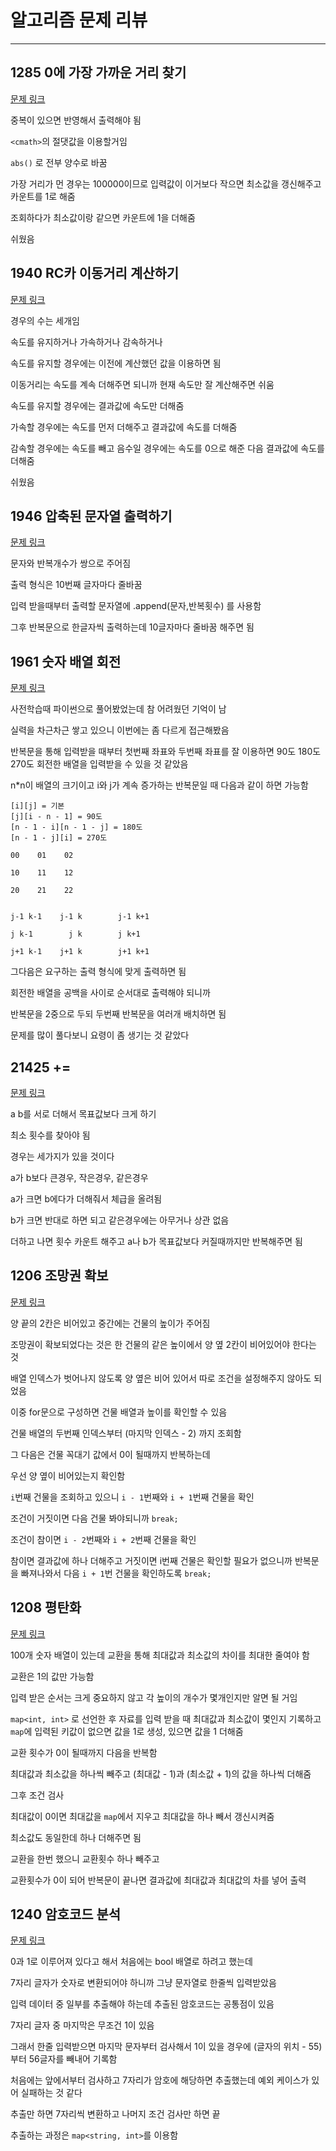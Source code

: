# 알고리즘 문제 리뷰
---
## 1285 0에 가장 가까운 거리 찾기

[문제 링크](https://swexpertacademy.com/main/code/problem/problemDetail.do?contestProbId=AV18-stqI8oCFAZN)

중복이 있으면 반영해서 출력해야 됨

`<cmath>`의 절댓값을 이용할거임

`abs()` 로 전부 양수로 바꿈

가장 거리가 먼 경우는 100000이므로 입력값이 이거보다 작으면 최소값을 갱신해주고 카운트를 1로 해줌

조회하다가 최소값이랑 같으면 카운트에 1을 더해줌

쉬웠음

## 1940 RC카 이동거리 계산하기

[문제 링크](https://swexpertacademy.com/main/code/problem/problemDetail.do?contestProbId=AV5PjMgaALgDFAUq)

경우의 수는 세개임

속도를 유지하거나 가속하거나 감속하거나

속도를 유지할 경우에는 이전에 계산했던 값을 이용하면 됨

이동거리는 속도를 계속 더해주면 되니까 현재 속도만 잘 계산해주면 쉬움

속도를 유지할 경우에는 결과값에 속도만 더해줌

가속할 경우에는 속도를 먼저 더해주고 결과값에 속도를 더해줌

감속할 경우에는 속도를 빼고 음수일 경우에는 속도를 0으로 해준 다음 결과값에 속도를 더해줌

쉬웠음

## 1946 압축된 문자열 출력하기

[문제 링크](https://swexpertacademy.com/main/code/problem/problemDetail.do?contestProbId=AV5PmkDKAOMDFAUq)

문자와 반복개수가 쌍으로 주어짐

출력 형식은 10번째 글자마다 줄바꿈

입력 받을때부터 출력할 문자열에 .append(문자,반복횟수) 를 사용함

그후 반복문으로 한글자씩 출력하는데 10글자마다 줄바꿈 해주면 됨

## 1961 숫자 배열 회전

[문제 링크](https://swexpertacademy.com/main/code/problem/problemDetail.do?contestProbId=AV5Pq-OKAVYDFAUq)

사전학습때 파이썬으로 풀어봤었는데 참 어려웠던 기억이 남

실력을 차근차근 쌓고 있으니 이번에는 좀 다르게 접근해봤음

반복문을 통해 입력받을 때부터 첫번째 좌표와 두번째 좌표를 잘 이용하면 90도 180도 270도 회전한 배열을 입력받을 수 있을 것 같았음

n*n이 배열의 크기이고 i와 j가 계속 증가하는 반복문일 때 다음과 같이 하면 가능함

```
[i][j] = 기본
[j][i - n - 1] = 90도
[n - 1 - i][n - 1 - j] = 180도
[n - 1 - j][i] = 270도
```

```
00    01    02

10    11    12

20    21    22


j-1 k-1    j-1 k        j-1 k+1

j k-1        j k        j k+1

j+1 k-1    j+1 k        j+1 k+1
```

그다음은 요구하는 출력 형식에 맞게 출력하면 됨

회전한 배열을 공백을 사이로 순서대로 출력해야 되니까

반복문을 2중으로 두되 두번째 반복문을 여러개 배치하면 됨

문제를 많이 풀다보니 요령이 좀 생기는 것 같았다

## 21425 +=

[문제 링크](https://swexpertacademy.com/main/code/problem/problemDetail.do?contestProbId=AZD8K_UayDoDFAVs)

a b를 서로 더해서 목표값보다 크게 하기

최소 횟수를 찾아야 됨

경우는 세가지가 있을 것이다

a가 b보다 큰경우, 작은경우, 같은경우

a가 크면 b에다가 더해줘서 체급을 올려됨

b가 크면 반대로 하면 되고 같은경우에는 아무거나 상관 없음

더하고 나면 횟수 카운트 해주고 a나 b가 목표값보다 커질때까지만 반복해주면 됨

## 1206 조망권 확보

[문제 링크](https://swexpertacademy.com/main/code/problem/problemDetail.do?contestProbId=AV134DPqAA8CFAYh)

양 끝의 2칸은 비어있고 중간에는 건물의 높이가 주어짐

조망권이 확보되었다는 것은 한 건물의 같은 높이에서 양 옆 2칸이 비어있어야 한다는 것

배열 인덱스가 벗어나지 않도록 양 옆은 비어 있어서 따로 조건을 설정해주지 않아도 되었음

이중 for문으로 구성하면 건물 배열과 높이를 확인할 수 있음

건물 배열의 두번째 인덱스부터 (마지막 인덱스 - 2) 까지 조회함

그 다음은 건물 꼭대기 값에서 0이 될때까지 반복하는데

우선 양 옆이 비어있는지 확인함

`i`번째 건물을 조회하고 있으니 `i - 1`번째와 `i + 1`번째 건물을 확인

조건이 거짓이면 다음 건물 봐야되니까 `break;`

조건이 참이면 `i - 2`번째와 `i + 2`번째 건물을 확인

참이면 결과값에 하나 더해주고 거짓이면 i번째 건물은 확인할 필요가 없으니까 반복문을 빠져나와서 다음 `i + 1`번 건물을 확인하도록 `break;`

## 1208 평탄화

[문제 링크](https://swexpertacademy.com/main/code/problem/problemDetail.do?contestProbId=AV139KOaABgCFAYh)

100개 숫자 배열이 있는데 교환을 통해 최대값과 최소값의 차이를 최대한 줄여야 함

교환은 1의 값만 가능함

입력 받은 순서는 크게 중요하지 않고 각 높이의 개수가 몇개인지만 알면 될 거임

`map<int, int>` 로 선언한 후 자료를 입력 받을 때 최대값과 최소값이 몇인지 기록하고 `map`에 입력된 키값이 없으면 값을 1로 생성, 있으면 값을 1 더해줌

교환 횟수가 0이 될때까지 다음을 반복함

최대값과 최소값을 하나씩 빼주고 (최대값 - 1)과 (최소값 + 1)의 값을 하나씩 더해줌

그후 조건 검사

최대값이 0이면 최대값을 `map`에서 지우고 최대값을 하나 빼서 갱신시켜줌

최소값도 동일한데 하나 더해주면 됨

교환을 한번 했으니 교환횟수 하나 빼주고

교환횟수가 0이 되어 반복문이 끝나면 결과값에 최대값과 최대값의 차를 넣어 출력

## 1240 암호코드 분석

[문제 링크](https://swexpertacademy.com/main/code/problem/problemDetail.do?contestProbId=AV15FZuqAL4CFAYD)

0과 1로 이루어져 있다고 해서 처음에는 bool 배열로 하려고 했는데

7자리 글자가 숫자로 변환되어야 하니까 그냥 문자열로 한줄씩 입력받았음

입력 데이터 중 일부를 추출해야 하는데 추출된 암호코드는 공통점이 있음

7자리 글자 중 마지막은 무조건 1이 있음

그래서 한줄 입력받으면 마지막 문자부터 검사해서 1이 있을 경우에 (글자의 위치 - 55)부터 56글자를 빼내어 기록함

처음에는 앞에서부터 검사하고 7자리가 암호에 해당하면 추출했는데 예외 케이스가 있어 실패하는 것 같다

추출만 하면 7자리씩 변환하고 나머지 조건 검사만 하면 끝

추출하는 과정은 `map<string, int>`를 이용함